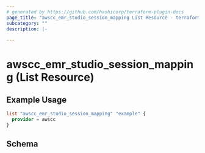 ```yaml
---
# generated by https://github.com/hashicorp/terraform-plugin-docs
page_title: "awscc_emr_studio_session_mapping List Resource - terraform-provider-awscc"
subcategory: ""
description: |-
  
---
```


# awscc_emr_studio_session_mapping (List Resource)



## Example Usage

```terraform
list "awscc_emr_studio_session_mapping" "example" {
  provider = awscc
}
```

<!-- schema generated by tfplugindocs -->
## Schema

